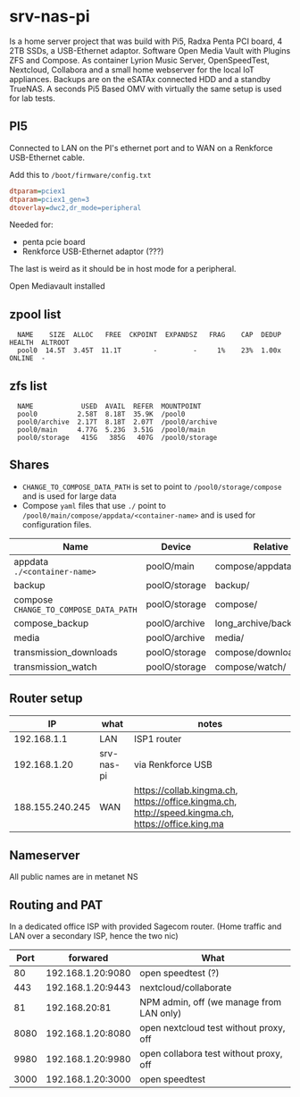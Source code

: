 # srv-nas-pi

Is a home server project that was build with Pi5, Radxa Penta PCI board, 4 2TB SSDs, a USB-Ethernet adaptor. Software Open Media Vault with Plugins ZFS and Compose. As container Lyrion Music Server, OpenSpeedTest, Nextcloud, Collabora and a small home webserver for the local IoT appliances. Backups are on the eSATAx connected HDD and a standby TrueNAS. A seconds Pi5 Based OMV with virtually the same setup is used for lab tests.

## PI5

Connected to LAN on the PI's ethernet port and to WAN on a Renkforce USB-Ethernet cable.

Add this to `/boot/firmware/config.txt`

```ini
dtparam=pciex1
dtparam=pciex1_gen=3
dtoverlay=dwc2,dr_mode=peripheral
```

Needed for:

- penta pcie board
- Renkforce USB-Ethernet adaptor (???)

The last is weird as it should be in host mode for a peripheral. 

Open Mediavault installed

## zpool list

      NAME    SIZE  ALLOC   FREE  CKPOINT  EXPANDSZ   FRAG    CAP  DEDUP    HEALTH  ALTROOT
      pool0  14.5T  3.45T  11.1T        -         -     1%    23%  1.00x    ONLINE  -

## zfs list

      NAME            USED  AVAIL  REFER  MOUNTPOINT
      pool0          2.58T  8.18T  35.9K  /pool0
      pool0/archive  2.17T  8.18T  2.07T  /pool0/archive
      pool0/main     4.77G  5.23G  3.51G  /pool0/main
      pool0/storage   415G   385G   407G  /pool0/storage

## Shares

 * `CHANGE_TO_COMPOSE_DATA_PATH` is set to point to `/pool0/storage/compose` and is used for large data
 * Compose `yaml` files that use `./` point to `/pool0/main/compose/appdata/<container-name>` and is used for configuration files.

| Name                  | Device        | Relative Path                       | Absolute Path                                                  |
|-----------------------|---------------|-------------------------------------|----------------------------------------------------------------|
| appdata<br>`./<container-name>`      | poolO/main    | compose/appdata/                    | /poolO/main/compose/appdata                                    |
| backup                | poolO/storage | backup/                             | /poolO/storage/backup                                          |
| compose<br>`CHANGE_TO_COMPOSE_DATA_PATH`     | poolO/storage | compose/     | /poolO/storage/compose                                         |
| compose_backup        | poolO/archive | long_archive/backup                 | /poolO/archive/long_archive/backup                             |
| media                 | poolO/archive | media/                              | /poolO/archive/media                                           |
| transmission_downloads| poolO/storage | compose/downloads/complete/         | /poolO/storage/compose/downloads/complete                      |
| transmission_watch    | poolO/storage | compose/watch/                      | /poolO/storage/compose/watch                                   |


## Router setup

IP | what | notes
-|-|-
192.168.1.1 | LAN | ISP1 router
192.168.1.20 | srv-nas-pi | via Renkforce USB
188.155.240.245 | WAN | https://collab.kingma.ch, https://office.kingma.ch, http://speed.kingma.ch, https://office.king.ma

## Nameserver

All public names are in metanet NS

## Routing and PAT

In a dedicated office ISP with provided Sagecom router. (Home traffic and LAN over a secondary ISP, hence the two nic)

Port | forwared | What
-|-|-
80 | 192.168.1.20:9080 | open speedtest (?)
443 | 192.168.1.20:9443 | nextcloud/collaborate
81 | 192.168.20:81 | NPM admin, off (we manage from LAN only)
8080 | 192.168.1.20:8080 | open nextcloud test without proxy, off
9980 | 192.168.1.20:9980 | open collabora test without proxy, off
3000 | 192.168.1.20:3000 | open speedtest
